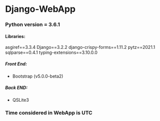 # Django-WebApp

### Python version = 3.6.1

#### Libraries:
asgiref==3.3.4
Django==3.2.2
django-crispy-forms==1.11.2
pytz==2021.1
sqlparse==0.4.1
typing-extensions==3.10.0.0

##### Front End:
 - Bootstrap (v5.0.0-beta2)
##### Back END:
 - QSLite3

### Time considered in WebApp is UTC
